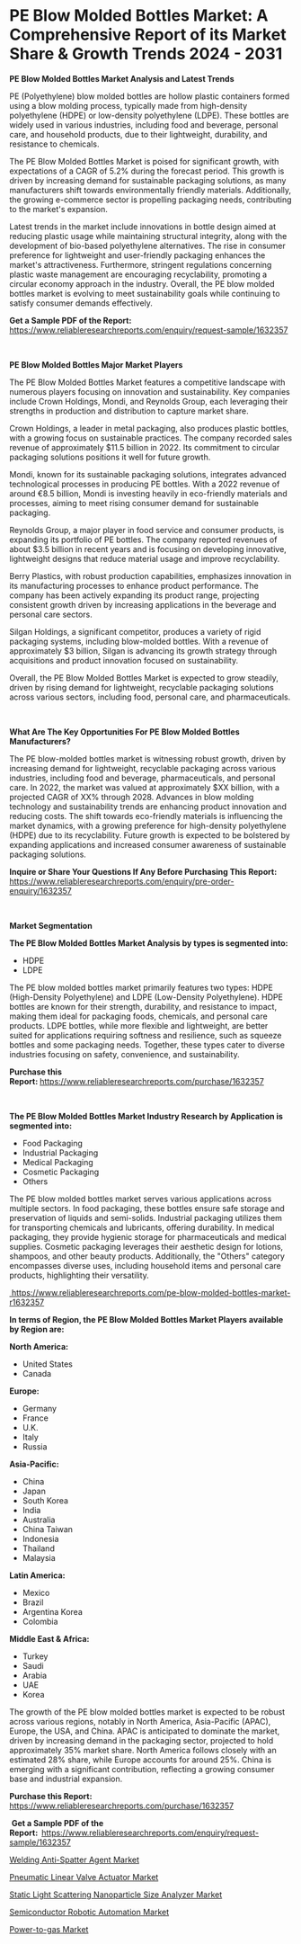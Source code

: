 <p><h1>PE Blow Molded Bottles Market: A Comprehensive Report of its Market Share & Growth Trends 2024 - 2031</h1></p><p><strong>PE Blow Molded Bottles Market Analysis and Latest Trends</strong></p>
<p><p>PE (Polyethylene) blow molded bottles are hollow plastic containers formed using a blow molding process, typically made from high-density polyethylene (HDPE) or low-density polyethylene (LDPE). These bottles are widely used in various industries, including food and beverage, personal care, and household products, due to their lightweight, durability, and resistance to chemicals.</p><p>The PE Blow Molded Bottles Market is poised for significant growth, with expectations of a CAGR of 5.2% during the forecast period. This growth is driven by increasing demand for sustainable packaging solutions, as many manufacturers shift towards environmentally friendly materials. Additionally, the growing e-commerce sector is propelling packaging needs, contributing to the market's expansion.</p><p>Latest trends in the market include innovations in bottle design aimed at reducing plastic usage while maintaining structural integrity, along with the development of bio-based polyethylene alternatives. The rise in consumer preference for lightweight and user-friendly packaging enhances the market's attractiveness. Furthermore, stringent regulations concerning plastic waste management are encouraging recyclability, promoting a circular economy approach in the industry. Overall, the PE blow molded bottles market is evolving to meet sustainability goals while continuing to satisfy consumer demands effectively.</p></p>
<p><strong>Get a Sample PDF of the Report:&nbsp;</strong> <a href="https://www.reliableresearchreports.com/enquiry/request-sample/1632357?utm_campaign=34&utm_medium=2&utm_source=Github&utm_content=ia&utm_term=27102024&utm_id=pe-blow-molded-bottles">https://www.reliableresearchreports.com/enquiry/request-sample/1632357</a></p>
<p>&nbsp;</p>
<p><strong>PE Blow Molded Bottles Major Market Players</strong></p>
<p><p>The PE Blow Molded Bottles Market features a competitive landscape with numerous players focusing on innovation and sustainability. Key companies include Crown Holdings, Mondi, and Reynolds Group, each leveraging their strengths in production and distribution to capture market share.</p><p>Crown Holdings, a leader in metal packaging, also produces plastic bottles, with a growing focus on sustainable practices. The company recorded sales revenue of approximately $11.5 billion in 2022. Its commitment to circular packaging solutions positions it well for future growth.</p><p>Mondi, known for its sustainable packaging solutions, integrates advanced technological processes in producing PE bottles. With a 2022 revenue of around €8.5 billion, Mondi is investing heavily in eco-friendly materials and processes, aiming to meet rising consumer demand for sustainable packaging.</p><p>Reynolds Group, a major player in food service and consumer products, is expanding its portfolio of PE bottles. The company reported revenues of about $3.5 billion in recent years and is focusing on developing innovative, lightweight designs that reduce material usage and improve recyclability.</p><p>Berry Plastics, with robust production capabilities, emphasizes innovation in its manufacturing processes to enhance product performance. The company has been actively expanding its product range, projecting consistent growth driven by increasing applications in the beverage and personal care sectors.</p><p>Silgan Holdings, a significant competitor, produces a variety of rigid packaging systems, including blow-molded bottles. With a revenue of approximately $3 billion, Silgan is advancing its growth strategy through acquisitions and product innovation focused on sustainability.</p><p>Overall, the PE Blow Molded Bottles Market is expected to grow steadily, driven by rising demand for lightweight, recyclable packaging solutions across various sectors, including food, personal care, and pharmaceuticals.</p></p>
<p>&nbsp;</p>
<p><strong>What Are The Key Opportunities For PE Blow Molded Bottles Manufacturers?</strong></p>
<p><p>The PE blow-molded bottles market is witnessing robust growth, driven by increasing demand for lightweight, recyclable packaging across various industries, including food and beverage, pharmaceuticals, and personal care. In 2022, the market was valued at approximately $XX billion, with a projected CAGR of XX% through 2028. Advances in blow molding technology and sustainability trends are enhancing product innovation and reducing costs. The shift towards eco-friendly materials is influencing the market dynamics, with a growing preference for high-density polyethylene (HDPE) due to its recyclability. Future growth is expected to be bolstered by expanding applications and increased consumer awareness of sustainable packaging solutions.</p></p>
<p><strong>Inquire or Share Your Questions If Any Before Purchasing This Report:</strong> <a href="https://www.reliableresearchreports.com/enquiry/pre-order-enquiry/1632357?utm_campaign=34&utm_medium=2&utm_source=Github&utm_content=ia&utm_term=27102024&utm_id=pe-blow-molded-bottles">https://www.reliableresearchreports.com/enquiry/pre-order-enquiry/1632357</a></p>
<p>&nbsp;</p>
<p><strong>Market Segmentation</strong></p>
<p><strong>The PE Blow Molded Bottles Market Analysis by types is segmented into:</strong></p>
<p><ul><li>HDPE</li><li>LDPE</li></ul></p>
<p><p>The PE blow molded bottles market primarily features two types: HDPE (High-Density Polyethylene) and LDPE (Low-Density Polyethylene). HDPE bottles are known for their strength, durability, and resistance to impact, making them ideal for packaging foods, chemicals, and personal care products. LDPE bottles, while more flexible and lightweight, are better suited for applications requiring softness and resilience, such as squeeze bottles and some packaging needs. Together, these types cater to diverse industries focusing on safety, convenience, and sustainability.</p></p>
<p><strong>Purchase this Report:&nbsp;</strong><a href="https://www.reliableresearchreports.com/purchase/1632357?utm_campaign=34&utm_medium=2&utm_source=Github&utm_content=ia&utm_term=27102024&utm_id=pe-blow-molded-bottles">https://www.reliableresearchreports.com/purchase/1632357</a></p>
<p>&nbsp;</p>
<p><strong>The PE Blow Molded Bottles Market Industry Research by Application is segmented into:</strong></p>
<p><ul><li>Food Packaging</li><li>Industrial Packaging</li><li>Medical Packaging</li><li>Cosmetic Packaging</li><li>Others</li></ul></p>
<p><p>The PE blow molded bottles market serves various applications across multiple sectors. In food packaging, these bottles ensure safe storage and preservation of liquids and semi-solids. Industrial packaging utilizes them for transporting chemicals and lubricants, offering durability. In medical packaging, they provide hygienic storage for pharmaceuticals and medical supplies. Cosmetic packaging leverages their aesthetic design for lotions, shampoos, and other beauty products. Additionally, the "Others" category encompasses diverse uses, including household items and personal care products, highlighting their versatility.</p></p>
<p><a href="https://www.reliableresearchreports.com/pe-blow-molded-bottles-market-r1632357?utm_campaign=34&utm_medium=2&utm_source=Github&utm_content=ia&utm_term=27102024&utm_id=pe-blow-molded-bottles">&nbsp;https://www.reliableresearchreports.com/pe-blow-molded-bottles-market-r1632357</a></p>
<p><strong>In terms of Region, the PE Blow Molded Bottles Market Players available by Region are:</strong></p>
<p>
    <p> <strong> North America: </strong>
        <ul>
            <li>United States</li>
            <li>Canada</li>
        </ul>
        </p> 
    <p> <strong> Europe: </strong>
        <ul>
            <li>Germany</li>
            <li>France</li>
            <li>U.K.</li>
            <li>Italy</li>
            <li>Russia</li>
        </ul>
        </p> 
    <p> <strong> Asia-Pacific: </strong>
        <ul>
            <li>China</li>
            <li>Japan</li>
            <li>South Korea</li>
            <li>India</li>
            <li>Australia</li>
            <li>China Taiwan</li>
            <li>Indonesia</li>
            <li>Thailand</li>
            <li>Malaysia</li>
        </ul>
        </p> 
    <p> <strong> Latin America: </strong>
        <ul>
            <li>Mexico</li>
            <li>Brazil</li>
            <li>Argentina Korea</li>
            <li>Colombia</li>
        </ul>
        </p> 
    <p> <strong> Middle East & Africa: </strong>
        <ul>
            <li>Turkey</li>
            <li>Saudi</li>
            <li>Arabia</li>
            <li>UAE</li>
            <li>Korea</li>
        </ul>
    </p>
    </p>
<p><p>The growth of the PE blow molded bottles market is expected to be robust across various regions, notably in North America, Asia-Pacific (APAC), Europe, the USA, and China. APAC is anticipated to dominate the market, driven by increasing demand in the packaging sector, projected to hold approximately 35% market share. North America follows closely with an estimated 28% share, while Europe accounts for around 25%. China is emerging with a significant contribution, reflecting a growing consumer base and industrial expansion.</p></p>
<p><strong>Purchase this Report: </strong><a href="https://www.reliableresearchreports.com/purchase/1632357?utm_campaign=34&utm_medium=2&utm_source=Github&utm_content=ia&utm_term=27102024&utm_id=pe-blow-molded-bottles">https://www.reliableresearchreports.com/purchase/1632357</a></p>
<p>&nbsp;<strong>Get a Sample PDF of the Report:&nbsp;&nbsp;</strong><a href="https://www.reliableresearchreports.com/enquiry/request-sample/1632357?utm_campaign=34&utm_medium=2&utm_source=Github&utm_content=ia&utm_term=27102024&utm_id=pe-blow-molded-bottles">https://www.reliableresearchreports.com/enquiry/request-sample/1632357</a></p>
<p><strong></strong></p>
<p><p><a href="https://github.com/fadrijbtavist/Market-Research-Report-List-1/blob/main/welding-anti-spatter-agent-market.md?utm_campaign=34&utm_medium=2&utm_source=Github&utm_content=ia&utm_term=27102024&utm_id=pe-blow-molded-bottles">Welding Anti-Spatter Agent Market</a></p><p><a href="https://www.linkedin.com/pulse/pneumatic-linear-valve-actuator-market-size-share-trends-957gc?utm_campaign=34&utm_medium=2&utm_source=Github&utm_content=ia&utm_term=27102024&utm_id=pe-blow-molded-bottles">Pneumatic Linear Valve Actuator Market</a></p><p><a href="https://issuu.com/reportprime-2/docs/static-light-scattering-nanoparticl_a587642ab41ce4?utm_campaign=34&utm_medium=2&utm_source=Github&utm_content=ia&utm_term=27102024&utm_id=pe-blow-molded-bottles">Static Light Scattering Nanoparticle Size Analyzer Market</a></p><p><a href="https://issuu.com/reportprime-2/docs/semiconductor-robotic-automation-market-size-2030.?utm_campaign=34&utm_medium=2&utm_source=Github&utm_content=ia&utm_term=27102024&utm_id=pe-blow-molded-bottles">Semiconductor Robotic Automation Market</a></p><p><a href="https://github.com/avilarotedlowkog/Market-Research-Report-List-1/blob/main/power-to-gas-market.md?utm_campaign=34&utm_medium=2&utm_source=Github&utm_content=ia&utm_term=27102024&utm_id=pe-blow-molded-bottles">Power-to-gas Market</a></p></p>